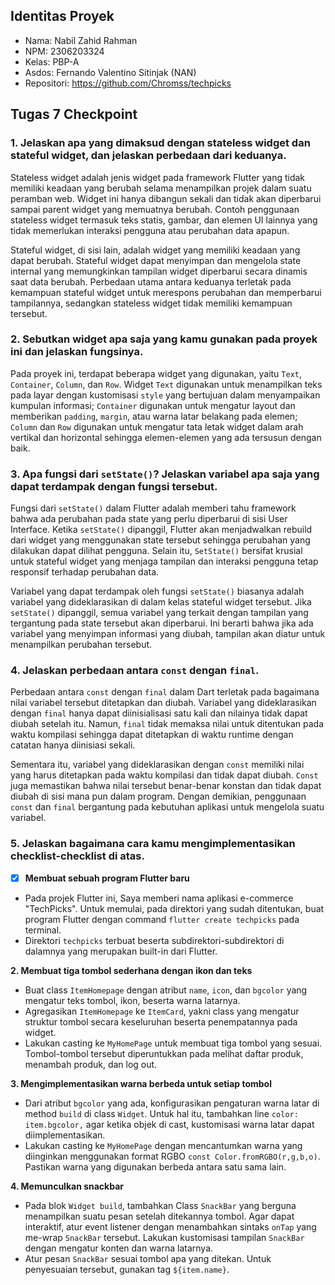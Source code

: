 ## Identitas Proyek

- Nama: Nabil Zahid Rahman
- NPM: 2306203324
- Kelas: PBP-A
- Asdos: Fernando Valentino Sitinjak (NAN)
- Repositori: https://github.com/Chromss/techpicks

## Tugas 7 Checkpoint

### 1. Jelaskan apa yang dimaksud dengan stateless widget dan stateful widget, dan jelaskan perbedaan dari keduanya.
Stateless widget adalah jenis widget pada framework Flutter yang tidak memiliki keadaan yang berubah selama menampilkan projek dalam suatu peramban web. Widget ini hanya dibangun sekali dan tidak akan diperbarui sampai parent widget yang memuatnya berubah. Contoh penggunaan stateless widget termasuk teks statis, gambar, dan elemen UI lainnya yang tidak memerlukan interaksi pengguna atau perubahan data apapun.

Stateful widget, di sisi lain, adalah widget yang memiliki keadaan yang dapat berubah. Stateful widget dapat menyimpan dan mengelola state internal yang memungkinkan tampilan widget diperbarui secara dinamis saat data berubah. Perbedaan utama antara keduanya terletak pada kemampuan stateful widget untuk merespons perubahan dan memperbarui tampilannya, sedangkan stateless widget tidak memiliki kemampuan tersebut.

### 2. Sebutkan widget apa saja yang kamu gunakan pada proyek ini dan jelaskan fungsinya.
Pada proyek ini, terdapat beberapa widget yang digunakan, yaitu `Text`, `Container`, `Column`, dan `Row`. Widget `Text` digunakan untuk menampilkan teks pada layar dengan kustomisasi `style` yang bertujuan dalam menyampaikan kumpulan informasi; `Container` digunakan untuk mengatur layout dan memberikan `padding`, `margin`, atau warna latar belakang pada elemen; `Column` dan `Row` digunakan untuk mengatur tata letak widget dalam arah vertikal dan horizontal sehingga elemen-elemen yang ada tersusun dengan baik.

### 3. Apa fungsi dari `setState()`? Jelaskan variabel apa saja yang dapat terdampak dengan fungsi tersebut.
Fungsi dari `setState()` dalam Flutter adalah memberi tahu framework bahwa ada perubahan pada state yang perlu diperbarui di sisi User Interface. Ketika `setState()` dipanggil, Flutter akan menjadwalkan rebuild dari widget yang menggunakan state tersebut sehingga perubahan yang dilakukan dapat dilihat pengguna. Selain itu, `SetState()` bersifat krusial untuk stateful widget yang menjaga tampilan dan interaksi pengguna tetap responsif terhadap perubahan data.

Variabel yang dapat terdampak oleh fungsi `setState()` biasanya adalah variabel yang dideklarasikan di dalam kelas stateful widget tersebut. Jika `setState()` dipanggil, semua variabel yang terkait dengan tampilan yang tergantung pada state tersebut akan diperbarui. Ini berarti bahwa jika ada variabel yang menyimpan informasi yang diubah, tampilan akan diatur untuk menampilkan perubahan tersebut.

### 4. Jelaskan perbedaan antara `const` dengan `final`.
Perbedaan antara `const` dengan `final` dalam Dart terletak pada bagaimana nilai variabel tersebut ditetapkan dan diubah. Variabel yang dideklarasikan dengan `final` hanya dapat diinisialisasi satu kali dan nilainya tidak dapat diubah setelah itu. Namun, `final` tidak memaksa nilai untuk ditentukan pada waktu kompilasi sehingga dapat ditetapkan di waktu runtime dengan catatan hanya diinisiasi sekali.

Sementara itu, variabel yang dideklarasikan dengan `const` memiliki nilai yang harus ditetapkan pada waktu kompilasi dan tidak dapat diubah. `Const` juga memastikan bahwa nilai tersebut benar-benar konstan dan tidak dapat diubah di sisi mana pun dalam program. Dengan demikian, penggunaan `const` dan `final` bergantung pada kebutuhan aplikasi untuk mengelola suatu variabel.

### 5. Jelaskan bagaimana cara kamu mengimplementasikan checklist-checklist di atas.
- [x] **Membuat sebuah program Flutter baru**
- Pada projek Flutter ini, Saya memberi nama aplikasi e-commerce "TechPicks". Untuk memulai, pada direktori yang sudah ditentukan, buat program Flutter dengan command `flutter create techpicks` pada terminal.
- Direktori `techpicks` terbuat beserta subdirektori-subdirektori di dalamnya yang merupakan built-in dari Flutter.

**2. Membuat tiga tombol sederhana dengan ikon dan teks**
- Buat class `ItemHomepage` dengan atribut `name`, `icon`, dan `bgcolor` yang mengatur teks tombol, ikon, beserta warna latarnya.
- Agregasikan `ItemHomepage` ke `ItemCard`, yakni class yang mengatur struktur tombol secara keseluruhan beserta penempatannya pada widget.
- Lakukan casting ke `MyHomePage` untuk membuat tiga tombol yang sesuai. Tombol-tombol tersebut diperuntukkan pada melihat daftar produk, menambah produk, dan log out.

**3. Mengimplementasikan warna berbeda untuk setiap tombol**
- Dari atribut `bgcolor` yang ada, konfigurasikan pengaturan warna latar di method `build` di class `Widget`. Untuk hal itu, tambahkan line `color: item.bgcolor,` agar ketika objek di cast, kustomisasi warna latar dapat diimplementasikan.
- Lakukan casting ke `MyHomePage` dengan mencantumkan warna yang diinginkan menggunakan format RGBO `const Color.fromRGBO(r,g,b,o)`. Pastikan warna yang digunakan berbeda antara satu sama lain.

**4. Memunculkan snackbar**
- Pada blok `Widget build`, tambahkan Class `SnackBar` yang berguna menampilkan suatu pesan setelah ditekannya tombol. Agar dapat interaktif, atur event listener dengan menambahkan sintaks `onTap` yang me-wrap `SnackBar` tersebut. Lakukan kustomisasi tampilan `SnackBar` dengan mengatur konten dan warna latarnya.
- Atur pesan `SnackBar` sesuai tombol apa yang ditekan. Untuk penyesuaian tersebut, gunakan tag `${item.name}`.